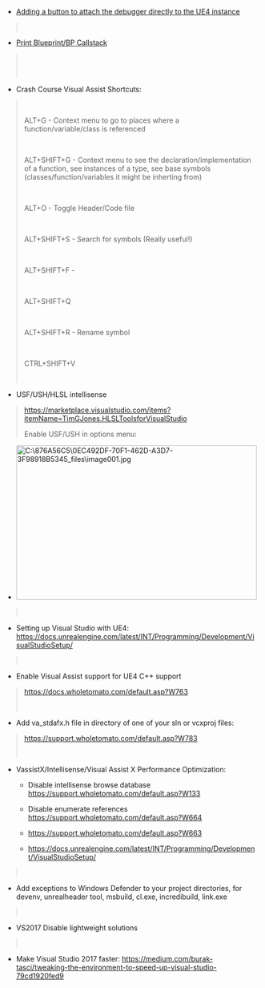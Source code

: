 -   [Adding a button to attach the debugger directly to the UE4 instance]

>  

-   [Print Blueprint/BP Callstack]

>  
>
>  

-   Crash Course Visual Assist Shortcuts:

>  
>
> ALT+G - Context menu to go to places where a function/variable/class is referenced
>
>  
>
> ALT+SHIFT+G - Context menu to see the declaration/implementation of a function, see instances of a type, see base symbols (classes/function/variables it might be inherting from)
>
>  
>
> ALT+O - Toggle Header/Code file
>
>  
>
> ALT+SHIFT+S - Search for symbols (Really useful!)
>
>  
>
> ALT+SHIFT+F -
>
>  
>
> ALT+SHIFT+Q
>
>  
>
> ALT+SHIFT+R - Rename symbol
>
>  
>
> CTRL+SHIFT+V
>
>  

-   USF/USH/HLSL intellisense

> <https://marketplace.visualstudio.com/items?itemName=TimGJones.HLSLToolsforVisualStudio>
>
> Enable USF/USH in options menu:

-   <img src="process_markdown/assets/media/image1.jpg" alt="C:\876A56C5\0EC492DF-70F1-462D-A3D7-3F98918B5345_files\image001.jpg" style="width:5in;height:3.20833in" />

>  

-   Setting up Visual Studio with UE4: <https://docs.unrealengine.com/latest/INT/Programming/Development/VisualStudioSetup/>

>  

-   Enable Visual Assist support for UE4 C++ support

> <https://docs.wholetomato.com/default.asp?W763>
>
>  

-   Add va\_stdafx.h file in directory of one of your sln or vcxproj files:

> <https://support.wholetomato.com/default.asp?W783>
>
>  

-   VassistX/Intellisense/Visual Assist X Performance Optimization:

    -   Disable intellisense browse database <https://support.wholetomato.com/default.asp?W133>

    -   Disable enumerate references <https://support.wholetomato.com/default.asp?W664>

    -   <https://support.wholetomato.com/default.asp?W663>

    -   <https://docs.unrealengine.com/latest/INT/Programming/Development/VisualStudioSetup/>

>  

-   Add exceptions to Windows Defender to your project directories, for devenv, unrealheader tool, msbuild, cl.exe, incredibuild, link.exe

>  

-   VS2017 Disable lightweight solutions

>  

-   Make Visual Studio 2017 faster: <https://medium.com/burak-tasci/tweaking-the-environment-to-speed-up-visual-studio-79cd1920fed9>

  [Adding a button to attach the debugger directly to the UE4 instance]: onenote:#Adding%20a%20button%20to%20attach%20the%20debugger%20directly%20to%20the%20UE4%20instance%20&section-id={37412B85-90BD-4C74-B6F2-230753E331ED}&page-id={0FA52D34-52F9-4431-83EC-38A423BE89AB}&end&base-path=https://kitelightning-my.sharepoint.com/personal/ikrima_kiteandlightning_la/Documents/KiteLightning/Bebylon/Unreal.one
  [Print Blueprint/BP Callstack]: onenote:#Print%20Blueprint\BP%20Callstack&section-id={37412B85-90BD-4C74-B6F2-230753E331ED}&page-id={0276B23F-4797-4825-9DA6-C0835EAD42B3}&end&base-path=https://kitelightning-my.sharepoint.com/personal/ikrima_kiteandlightning_la/Documents/KiteLightning/Bebylon/Unreal.one
